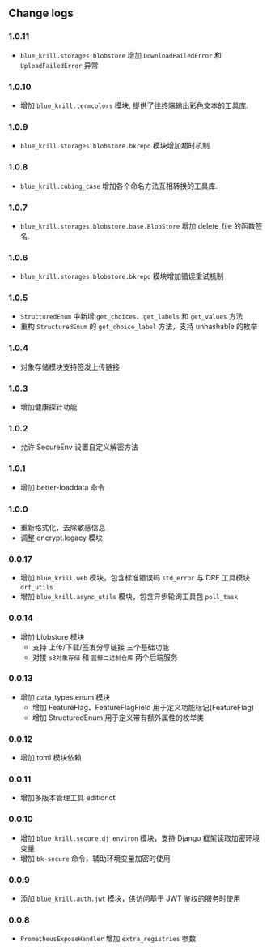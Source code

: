 ## Change logs

### 1.0.11
- `blue_krill.storages.blobstore` 增加 `DownloadFailedError` 和 `UploadFailedError` 异常

### 1.0.10

- 增加 `blue_krill.termcolors` 模块, 提供了往终端输出彩色文本的工具库.

### 1.0.9

- `blue_krill.storages.blobstore.bkrepo` 模块增加超时机制

### 1.0.8

- `blue_krill.cubing_case` 增加各个命名方法互相转换的工具库.

### 1.0.7

- `blue_krill.storages.blobstore.base.BlobStore` 增加 delete_file 的函数签名.

### 1.0.6

- `blue_krill.storages.blobstore.bkrepo` 模块增加错误重试机制

### 1.0.5

- `StructuredEnum` 中新增 `get_choices`、`get_labels` 和 `get_values` 方法
- 重构 `StructuredEnum` 的 `get_choice_label` 方法，支持 unhashable 的枚举

### 1.0.4

- 对象存储模块支持签发上传链接

### 1.0.3

- 增加健康探针功能

### 1.0.2

- 允许 SecureEnv 设置自定义解密方法

### 1.0.1

- 增加 better-loaddata 命令

### 1.0.0

- 重新格式化，去除敏感信息
- 调整 encrypt.legacy 模块

### 0.0.17

- 增加 `blue_krill.web` 模块，包含标准错误码 `std_error` 与 DRF 工具模块 `drf_utils`
- 增加 `blue_krill.async_utils` 模块，包含异步轮询工具包 `poll_task`

### 0.0.14

- 增加 blobstore 模块
  - 支持 上传/下载/签发分享链接 三个基础功能
  - 对接 `s3对象存储` 和 `蓝鲸二进制仓库` 两个后端服务 

### 0.0.13

- 增加 data_types.enum 模块
  - 增加 FeatureFlag、FeatureFlagField 用于定义功能标记(FeatureFlag)
  - 增加 StructuredEnum 用于定义带有额外属性的枚举类

### 0.0.12

- 增加 toml 模块依赖

### 0.0.11

- 增加多版本管理工具 editionctl

### 0.0.10

- 增加 `blue_krill.secure.dj_environ` 模块，支持 Django 框架读取加密环境变量
- 增加 `bk-secure` 命令，辅助环境变量加密时使用

### 0.0.9

- 添加 `blue_krill.auth.jwt` 模块，供访问基于 JWT 鉴权的服务时使用

### 0.0.8

- `PrometheusExposeHandler` 增加 `extra_registries` 参数
